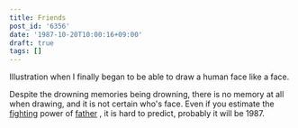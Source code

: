 ```yaml
---
title: Friends
post_id: '6356'
date: '1987-10-20T10:00:16+09:00'
draft: true
tags: []
---
```


Illustration when I finally began to be able to draw a human face like a face.

Despite the drowning memories being drowning, there is no memory at all when drawing, and it is not certain who's face. Even if you estimate the [fighting](../../1986/06/13-dad.md) power of [father](../../1986/06/13-dad.md) , it is hard to predict, probably it will be 1987.
